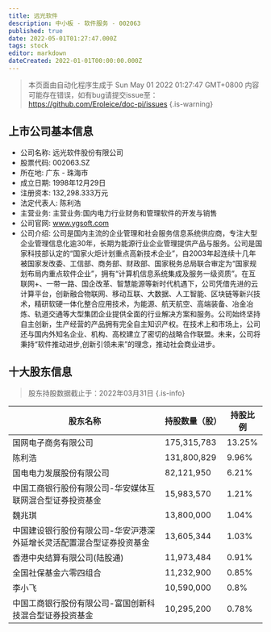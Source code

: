 ```yaml
---
title: 远光软件
description: 中小板 - 软件服务 - 002063
published: true
date: 2022-05-01T01:27:47.000Z
tags: stock
editor: markdown
dateCreated: 2022-01-01T00:00:00.000Z
---
```


> 本页面由自动化程序生成于 Sun May 01 2022 01:27:47 GMT+0800
> 内容可能存在错误，如有bug请提交issue至：https://github.com/Eroleice/doc-pi/issues
{.is-warning}

## 上市公司基本信息
- 公司名称: 远光软件股份有限公司
- 股票代码: 002063.SZ
- 所在地: 广东 - 珠海市
- 成立日期: 1998年12月29日
- 注册资本: 132,298.333万元
- 法定代表人: 陈利浩
- 主营业务: 主营业务:国内电力行业财务和管理软件的开发与销售
- 公司官网: www.ygsoft.com
- 公司介绍: 公司是国内主流的企业管理和社会服务信息系统供应商，专注大型企业管理信息化逾30年，长期为能源行业企业管理提供产品与服务。公司是国家科技部认定的“国家火炬计划重点高新技术企业”，自2003年起连续十几年被国家发改委、工信部、商务部、财政部、国家税务总局联合审定为“国家规划布局内重点软件企业”，拥有“计算机信息系统集成及服务一级资质”。在互联网+、一带一路、国企改革、智慧能源等新时代机遇下，公司凭借先进的云计算平台，创新融合物联网、移动互联、大数据、人工智能、区块链等新兴技术，精研软硬一体化整合应用技术，为能源、航天航空、高端装备、冶金冶炼、轨道交通等大型集团企业提供全面的行业解决方案和服务。公司始终坚持自主创新，生产经营的产品拥有完全自主知识产权。在技术上和市场上，公司还与国内外知名企业、机构、高校建立了密切的战略合作联盟。未来，公司将秉持“软件推动进步,创新引领未来”的理念，推动社会商业进步。


## 十大股东信息
> 股东持股数据截止于：2022年03月31日
{.is-info}

| 股东名称 | 持股数量（股） | 持股比例 |
| --- | --- | --- |
| 国网电子商务有限公司 | 175,315,783 | 13.25% |
| 陈利浩 | 131,800,829 | 9.96% |
| 国电电力发展股份有限公司 | 82,121,950 | 6.21% |
| 中国工商银行股份有限公司-华安媒体互联网混合型证券投资基金 | 15,983,570 | 1.21% |
| 魏兆琪 | 13,800,000 | 1.04% |
| 中国建设银行股份有限公司-华安沪港深外延增长灵活配置混合型证券投资基金 | 13,605,344 | 1.03% |
| 香港中央结算有限公司(陆股通) | 11,973,484 | 0.91% |
| 全国社保基金六零四组合 | 11,232,900 | 0.85% |
| 李小飞 | 10,590,000 | 0.8% |
| 中国工商银行股份有限公司-富国创新科技混合型证券投资基金 | 10,295,200 | 0.78% |





